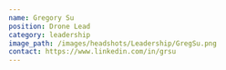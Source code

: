 ```yaml
---
name: Gregory Su
position: Drone Lead
category: leadership
image_path: /images/headshots/Leadership/GregSu.png
contact: https://www.linkedin.com/in/grsu
---
```

